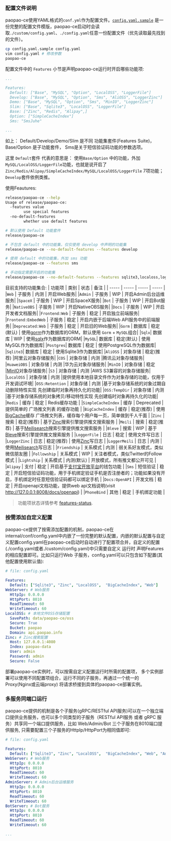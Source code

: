 ### 配置文件说明
paopao-ce使用YAML格式的`conf.yml`作为配置文件。[`config.yaml.sample`](../../../config.yaml.sample) 是一份完整的配置文件模版，paopao-ce启动时会读取`./custom/config.yaml`、`./config.yaml`任意一份配置文件（优先读取最先找到的文件）。

```sh
cp config.yaml.sample config.yaml
vim config.yaml # 修改参数
paopao-ce
```

配置文件中的 `Features` 小节是声明paopao-ce运行时开启哪些功能项:

```yaml
...

Features:
  Default: ["Base", "MySQL", "Option", "LocalOSS", "LoggerFile"]
  Develop: ["Base", "MySQL", "Option", "Sms", "AliOSS", "LoggerZinc"]
  Demo: ["Base", "MySQL", "Option", "Sms", "MinIO", "LoggerZinc"]
  Slim: ["Base", "Sqlite3", "LocalOSS", "LoggerFile"]
  Base: ["Zinc", "Redis", "Alipay",]
  Option: ["SimpleCacheIndex"]
  Sms: "SmsJuhe"

...
```

如上： 
Default/Develop/Demo/Slim 是不同 功能集套件(Features Suite)， Base/Option 是子功能套件， Sms是关于短信验证码功能的参数选项。

这里 `Default`套件 代表的意思是： 使用`Base/Option` 中的功能，外加 `MySQL/LocalOSS/LoggerFile`功能，也就是说开启了`Zinc/Redis/Alipay/SimpleCacheIndex/MySQL/LocalOSS/LoggerFile` 7项功能； 
`Develop`套件依例类推。 

使用Feautures:

```sh
release/paopao-ce --help
Usage of release/paopao-ce:
  -features value
        use special features
  -no-default-features
        whether use default features

# 默认使用 Default 功能套件
release/paopao-ce 

# 不包含 default 中的功能集，仅仅使用 develop 中声明的功能集
release/paopao-ce --no-default-features --features develop 

# 使用 default 中的功能集，外加 sms 功能
release/paopao-ce --features sms  

# 手动指定需要开启的功能集
release/paopao-ce --no-default-features --features sqlite3,localoss,loggerfile,redis 
```

目前支持的功能集合:
| 功能项 | 类别 | 状态 | 备注 |
| ----- | ----- | ----- | ----- |
|`Web` | 子服务 | 内测 | 开启Web服务|
|`Admin` | 子服务 | WIP | 开启Admin后台运维服务|
|`SpaceX` | 子服务 | WIP | 开启SpaceX服务|
|`Bot` | 子服务 | WIP | 开启Bot服务|
|`NativeOBS` | 子服务 | WIP | 开启NativeOBS服务|
|`Docs` | 子服务 | WIP | 开启开发者文档服务|
|`Frontend:Web` | 子服务 | 稳定 | 开启独立前端服务|
|`Frontend:EmbedWeb` | 子服务 | 稳定 | 开启内嵌于后端Web API服务中的前端服务|
|`Deprecated:Web` | 子服务 | 稳定 | 开启旧的Web服务|
|`Gorm` | 数据库 | 稳定(默认) | 使用[gorm](https://github.com/go-gorm/gorm)作为数据库的ORM，默认使用 `Gorm` + `MySQL`组合|
|`Sqlx`| 数据库 | WIP | 使用[sqlx](https://github.com/jmoiron/sqlx)作为数据库的ORM|
|`MySQL`| 数据库 | 稳定(默认) | 使用MySQL作为数据库|
|`Postgres`| 数据库 | 稳定 | 使用PostgreSQL作为数据库|
|`Sqlite3`| 数据库 | 稳定 | 使用Sqlite3作为数据库|
|`AliOSS` | 对象存储 | 稳定(推荐) |阿里云对象存储服务|
|`COS` | 对象存储 | 内测 |腾讯云对象存储服务|
|`HuaweiOBS` | 对象存储 | 内测 |华为云对象存储服务|
|`MinIO` | 对象存储 | 稳定 |[MinIO](https://github.com/minio/minio)对象存储服务|
|`S3` | 对象存储 | 内测 |AWS S3兼容的对象存储服务|
|`LocalOSS` | 对象存储 | 内测 |提供使用本地目录文件作为对象存储的功能，仅用于开发调试环境|
|`OSS:Retention` | 对象存储 | 内测 |基于对象存储系统的对象过期自动删除特性实现 先创建临时对象再持久化的功能|
|`OSS:TempDir` | 对象存储 | 内测 |基于对象存储系统的对象拷贝/移动特性实现 先创建临时对象再持久化的功能|
|`Redis` | 缓存 | 稳定 | Redis缓存功能 |
|`SimpleCacheIndex` | 缓存 | Deprecated | 提供简单的 广场推文列表 的缓存功能 |
|`BigCacheIndex` | 缓存 | 稳定(推荐) | 使用[BigCache](https://github.com/allegro/bigcache)缓存 广场推文列表，缓存每个用户每一页，简单做到千人千面 |
|`Zinc` | 搜索 | 稳定(推荐) | 基于[Zinc](https://github.com/zinclabs/zinc)搜索引擎提供推文搜索服务 |
|`Meili` | 搜索 | 稳定(推荐) | 基于[Meilisearch](https://github.com/meilisearch/meilisearch)搜索引擎提供推文搜索服务 |
|`Bleve` | 搜索 | WIP | 基于[Bleve](https://github.com/blevesearch/bleve)搜索引擎提供推文搜索服务 |
|`LoggerFile` | 日志 | 稳定 | 使用文件写日志 |
|`LoggerZinc` | 日志 | 稳定(推荐) | 使用[Zinc](https://github.com/zinclabs/zinc)写日志 |
|`LoggerMeili` | 日志 | 内测 | 使用[Meilisearch](https://github.com/meilisearch/meilisearch)写日志 |
|`Friendship` | 关系模式 | 内测 | 弱关系好友模式，类似微信朋友圈 |
|`Followship` | 关系模式 | WIP | 关注者模式，类似Twitter的Follow模式 |
|`Lightship` | 关系模式 | 内测(默认) | 开放模式，所有推文都公开可见 |
|`Alipay` | 支付 | 稳定 | 开启基于[支付宝开放平台](https://open.alipay.com/)的钱包功能 |
|`Sms` | 短信验证 | 稳定 | 开启短信验证码功能，用于手机绑定验证手机是否注册者的；功能如果没有开启，手机绑定时任意短信验证码都可以绑定手机 |
|`Docs:OpenAPI` | 开发文档 | 稳定 | 开启openapi文档功能，提供web api文档说明(visit http://127.0.0.1:8008/docs/openapi) |
|`PhoneBind` | 其他 | 稳定 | 手机绑定功能 |   

> 功能项状态详情参考 [features-status](../../../features-status.md).

### 按需添加自定义配置
paopao-ce提供了按需添加配置的机制，paopao-ce在internal/conf/config.yaml中内嵌了一份完整的默认配置，内嵌的默认配置与自定义配置config.yaml在paopao-ce启动时自动进行了配置项合并，自定义的配置(./config.yaml或者./custom/config.yaml)中只需要自定义 运行时 声明Features 的相应配置即可。比如只运行Web 子服务，config.yaml可以只包含如下配置(其他配置使用默认值):
```yaml
# file: config.yaml

Features:
  Default: ["Sqlite3", "Zinc", "LocalOSS",  "BigCacheIndex", "Web"]
WebServer: # Web服务
  HttpIp: 0.0.0.0
  HttpPort: 8010
  ReadTimeout: 60
  WriteTimeout: 60
LocalOSS: # 本地文件OSS存储配置
  SavePath: data/paopao-ce/oss
  Secure: True
  Bucket: paopao
  Domain: api.paopao.info
Zinc: # Zinc搜索配置
  Host: 127.0.0.1:4080
  Index: paopao-data
  User: admin
  Password: admin
  Secure: False
```
部署paopao-ce实例时，可以按需自定义配置运行时所需的配置项， 多个实例部署可以使用不同配置项组合，运行不同的子服务，再通过一个统一的 Proxy(Nginx或云端proxy) 将请求桥接到具体的paopao-ce部署实例。

### 多服务同端口运行
paopao-ce提供的机制是各个子服务(gRPC/RESTful API服务)可以在一个独立端口提供业务服务，也可以多个同类型的子服务（RESTful API服务 或者 gRPC 服务）共享同一个端口提供服务，比如 Web/Admin/Bot 三个子服务在8010端口提供服务, 只需要配置三个子服务的HttpIp/HttpPort为相同值即可:
```yaml
# file: config.yaml

Features:
  Default: ["Sqlite3", "Zinc", "LocalOSS",  "BigCacheIndex", "Web", "Admin", "Bot"]
WebServer: # Web服务
  HttpIp: 0.0.0.0
  HttpPort: 8010
  ReadTimeout: 60
  WriteTimeout: 60
AdminServer: # Admin后台运维服务
  HttpIp: 0.0.0.0
  HttpPort: 8010
  ReadTimeout: 60
  WriteTimeout: 60
BotServer: # Bot服务
  HttpIp: 0.0.0.0
  HttpPort: 8010
  ReadTimeout: 60
  WriteTimeout: 60

...
```
